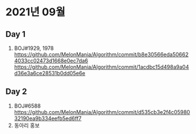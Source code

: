 # 2021년 09월

## Day 1
1. BOJ#1929, 1978
https://github.com/MelonMania/Algorithm/commit/b8e30566eda506624033cc02473d1668e0ec7da6
https://github.com/MelonMania/Algorithm/commit/1acdbc15d498a9a04d36e3a6ce28531b0dd05e6e

## Day 2
1. BOJ#6588
https://github.com/MelonMania/Algorithm/commit/d535cb3e2f4c0598032190ea9b334eefb5ed6ff7
2. 동아리 홍보


